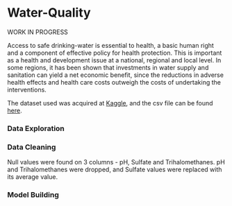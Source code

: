 # Water-Quality
WORK IN PROGRESS

Access to safe drinking-water is essential to health, a basic human right and a component of effective policy for health protection. This is important as a health and development issue at a national, regional and local level. In some regions, it has been shown that investments in water supply and sanitation can yield a net economic benefit, since the reductions in adverse health effects and health care costs outweigh the costs of undertaking the interventions. 



The dataset used was acquired at [Kaggle](https://www.kaggle.com/adityakadiwal/water-potability?select=water_potability.csv), and the csv file can be found [here](https://github.com/julie9843/Water-Quality/blob/main/water_potability.csv). 


### Data Exploration 


### Data Cleaning 
Null values were found on 3 columns - pH, Sulfate and Trihalomethanes. pH and Trihalomethanes were dropped, and Sulfate values were replaced with its average value. 

### Model Building
